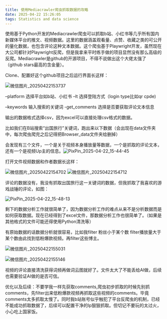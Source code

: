 ```yaml
---
title: 使用Mediacrawler爬虫抓取数据的攻略
date: 2025-04-22 15:26:05
tags: Statistics and data science
---
```


使用基于Python开发的Mediacrawler爬虫可以抓取b站、小红书等几乎所有国内新媒体平台的推文、视频数据。这里的数据涵盖观看量、点赞、收藏之类的可公开的量化数据，也包含评论这种文本数据。这个爬虫基于Playwright开发，虽然现在大公司都针对Playwright反爬，但是我拿来平时练手做的项目显然没有那么高级的反爬。Mediacrawler是github的开源项目，不得不说做出这个大佬太强了（github stars最高的含金量）。

Clone、配置好这个github项目之后运行界面长这样：

![微信图片_20250422153737](https://matuimg.com/i/2025/04/22/pr4vu7.png)

–platform 选择平台如b站、小红书 –lt 选择登陆方式（login type比如qr cpde)

–keywords 输入搜索的关键词 -get_comments 选择是否要获取评论文本信息

输出的数据格式选择csv，因为excel可以直接处理csv格式的数据。

比如我们在B站搜索“出国旅行”关键词，跑出来以下数据（会出现在data文件夹中，每次爬虫爬完之后记得把Browser_data文件夹给删掉）



会发现有三个文件，一个是关于视频本身播放量等数据，一个是抓取的评论文本，还有一个是视频Up主的信息。![PixPin_2025-04-22_15-44-45](https://matuimg.com/i/2025/04/22/pr4u9x.jpg)

打开文件视频数据和作者数据长这样：


![微信图片_20250422154702](https://matuimg.com/i/2025/04/22/pr548y.png)
![微信图片_20250422154712](https://matuimg.com/i/2025/04/22/pr547p.png)

评论的数据没有，我没有抓取出国旅行这一关键词的数据，但我抓取了我喜欢的游戏战锤的评论，如图：

![PixPin_2025-04-22_15-48-13](https://matuimg.com/i/2025/04/22/ps8daj.jpg)

剩下的数据分析工作就很简单了，因为数据分析工作的难点从来不是分析数据而是如何获取数据。现在已经得到了excel文件，那数据分析工作也很简单了。（如果是其他格式的文件可能还得使用Python清洗等）



有原始数据的话数据分析就很容易，比如我filter 粉丝小于某个数 filter播放量大于某个数由此找到低粉爆款视频。再filter这些博主。

![微信图片_20250422155031](https://matuimg.com/i/2025/04/22/pn67gz.png)

![微信图片_20250422155146](https://matuimg.com/i/2025/04/22/po5i58.png)

视频的评论直接清洗获得词频再做词云图就好了。文件太大了不能丢给AI做，后续也需要验证AI做的是否可信。

优化以及后续：不要学我一样先获取comments,爬虫初步抓取的时候先别抓comments，先filter出来低粉爆款视频再抓取这些视频的comments。毕竟comments太多抓取太慢了。同时我b站账号似乎触犯了平台反爬虫的机制，已经不能成功抓取数据了，后续可以配置干净的Ip狠狠抓取。但切记不要玩的太过火，小心吃上国家饭。


